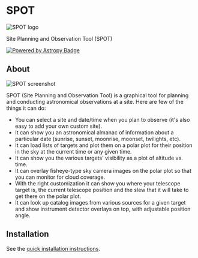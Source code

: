 # SPOT
![SPOT logo](doc/_static/spot-128x128.png)

Site Planning and Observation Tool (SPOT) 

[![Powered by Astropy Badge](http://img.shields.io/badge/powered%20by-AstroPy-orange.svg?style=flat)](http://www.astropy.org)

## About

![SPOT screenshot](doc/screenshot-wd1200.png)

SPOT (Site Planning and Observation Tool) is a graphical tool for planning
and conducting astronomical observations at a site.  Here are few of the
things it can do:

- You can select a site and date/time when you plan to observe (it's also
  easy to add your own custom site).
- It can show you an astronomical almanac of information about a particular
  date (sunrise, sunset, moonrise, moonset, twilights, etc).
- It can load lists of targets and plot them on a polar plot for their
  position in the sky at the current time or any given time.
- It can show you the various targets' visibility as a plot of altitude
  vs. time.
- It can overlay fisheye-type sky camera images on the polar plot so that
  you can monitor for cloud coverage.
- With the right customization it can show you where your telescope target
  is, the current telescope position and the slew that it will take to get
  there on the polar plot.
- It can look up catalog images from various sources for a given target
  and show instrument detector overlays on top, with adjustable position
  angle.

## Installation

See the [quick installation instructions](INSTALL.md).



